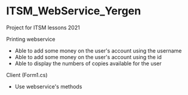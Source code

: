 # ITSM_WebService_Yergen

Project for ITSM lessons 2021

Printing webservice
* Able to add some money on the user's account using the username
* Able to add some money on the user's account using the id
* Able to display the numbers of copies available for the user

Client (Form1.cs)
* Use webservice's methods
